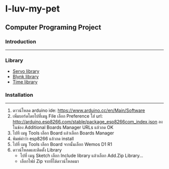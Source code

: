 # I-luv-my-pet
Computer Programing Project
---
### Introduction
---
### Library
* [Servo library](https://github.com/arduino-libraries/Servo)
* [Blynk library](https://github.com/blynkkk/blynk-library/releases/tag/v0.5.2)
* [Time library](https://github.com/PaulStoffregen/Time)
### Installation
---
1. ดาวน์โหลด arduino ide: https://www.arduino.cc/en/Main/Software
2. เพิ่มบอร์ดโดยไปที่เมนู File เลือก Preference ใส่ url: http://arduino.esp8266.com/stable/package_esp8266com_index.json ลงในช่อง Additional Boards Manager URLs แล้วกด OK
3. ไปที เมนู Tools เลือก Board แล้วเลือก Boards Manager
4. พิมพ์คําว่า esp8266 แล้วกด install
5. ไปที่ เมนู Tools เลือก Board จากนั้นเลือก Wemos D1 R1
6. ดาวน์โหลดและติดตั้ง Library
   * ไปที่ เมนู Sketch เลือก Include library แล้วเลือก Add.Zip Library...
   * เลือกไฟล์ Zip จากที่ได้ดาวน์โหลดมา
